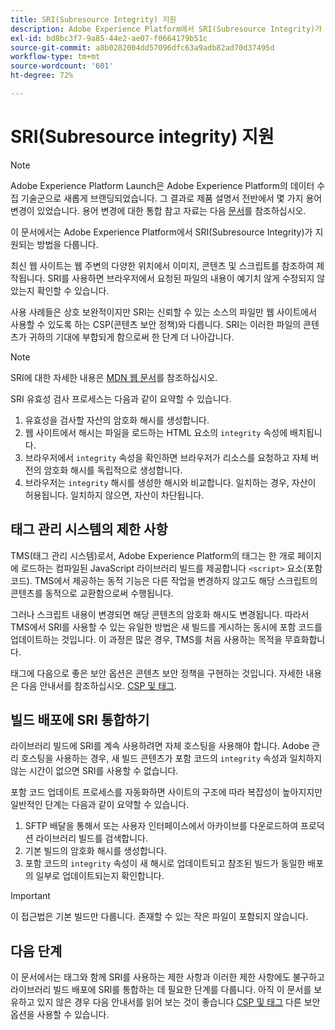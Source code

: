 ```yaml
---
title: SRI(Subresource Integrity) 지원
description: Adobe Experience Platform에서 SRI(Subresource Integrity)가 어떻게 지원되는지 알아봅니다.
exl-id: bd8bc3f7-9a85-44e2-ae07-f0664179b51c
source-git-commit: a8b0282004dd57096dfc63a9adb82ad70d37495d
workflow-type: tm+mt
source-wordcount: '601'
ht-degree: 72%

---
```


# SRI(Subresource integrity) 지원

>[!NOTE]
>
>Adobe Experience Platform Launch은 Adobe Experience Platform의 데이터 수집 기술군으로 새롭게 브랜딩되었습니다. 그 결과로 제품 설명서 전반에서 몇 가지 용어 변경이 있었습니다. 용어 변경에 대한 통합 참고 자료는 다음 [문서](../../term-updates.md)를 참조하십시오.

이 문서에서는 Adobe Experience Platform에서 SRI(Subresource Integrity)가 지원되는 방법을 다룹니다.

최신 웹 사이트는 웹 주변의 다양한 위치에서 이미지, 콘텐츠 및 스크립트를 참조하여 제작됩니다. SRI를 사용하면 브라우저에서 요청된 파일의 내용이 예기치 않게 수정되지 않았는지 확인할 수 있습니다.

사용 사례들은 상호 보완적이지만 SRI는 신뢰할 수 있는 소스의 파일만 웹 사이트에서 사용할 수 있도록 하는 CSP(콘텐츠 보안 정책)와 다릅니다. SRI는 이러한 파일의 콘텐츠가 귀하의 기대에 부합되게 함으로써 한 단계 더 나아갑니다.

>[!NOTE]
>
>SRI에 대한 자세한 내용은 [MDN 웹 문서](https://developer.mozilla.org/ko-KR/docs/Web/Security/Subresource_Integrity)를 참조하십시오.

SRI 유효성 검사 프로세스는 다음과 같이 요약할 수 있습니다.

1. 유효성을 검사할 자산의 암호화 해시를 생성합니다.
1. 웹 사이트에서 해시는 파일을 로드하는 HTML 요소의 `integrity` 속성에 배치됩니다.
1. 브라우저에서 `integrity` 속성을 확인하면 브라우저가 리소스를 요청하고 자체 버전의 암호화 해시를 독립적으로 생성합니다.
1. 브라우저는 `integrity` 해시를 생성한 해시와 비교합니다. 일치하는 경우, 자산이 허용됩니다. 일치하지 않으면, 자산이 차단됩니다.

## 태그 관리 시스템의 제한 사항

TMS(태그 관리 시스템)로서, Adobe Experience Platform의 태그는 한 개로 페이지에 로드하는 컴파일된 JavaScript 라이브러리 빌드를 제공합니다 `<script>` 요소(포함 코드). TMS에서 제공하는 동적 기능은 다른 작업을 변경하지 않고도 해당 스크립트의 콘텐츠를 동적으로 교환함으로써 수행됩니다.

그러나 스크립트 내용이 변경되면 해당 콘텐츠의 암호화 해시도 변경됩니다. 따라서 TMS에서 SRI를 사용할 수 있는 유일한 방법은 새 빌드를 게시하는 동시에 포함 코드를 업데이트하는 것입니다. 이 과정은 많은 경우, TMS를 처음 사용하는 목적을 무효화합니다.

태그에 다음으로 좋은 보안 옵션은 콘텐츠 보안 정책을 구현하는 것입니다. 자세한 내용은 다음 안내서를 참조하십시오. [CSP 및 태그](./content-security-policy.md).

## 빌드 배포에 SRI 통합하기

라이브러리 빌드에 SRI를 계속 사용하려면 자체 호스팅을 사용해야 합니다. Adobe 관리 호스팅을 사용하는 경우, 새 빌드 콘텐츠가 포함 코드의 `integrity` 속성과 일치하지 않는 시간이 없으면 SRI를 사용할 수 없습니다.

포함 코드 업데이트 프로세스를 자동화하면 사이트의 구조에 따라 복잡성이 높아지지만 일반적인 단계는 다음과 같이 요약할 수 있습니다.

1. SFTP 배달을 통해서 또는 사용자 인터페이스에서 아카이브를 다운로드하여 프로덕션 라이브러리 빌드를 검색합니다.
1. 기본 빌드의 암호화 해시를 생성합니다.
1. 포함 코드의 `integrity` 속성이 새 해시로 업데이트되고 참조된 빌드가 동일한 배포의 일부로 업데이트되는지 확인합니다.

>[!IMPORTANT]
>
>이 접근법은 기본 빌드만 다룹니다. 존재할 수 있는 작은 파일이 포함되지 않습니다.

## 다음 단계

이 문서에서는 태그와 함께 SRI를 사용하는 제한 사항과 이러한 제한 사항에도 불구하고 라이브러리 빌드 배포에 SRI를 통합하는 데 필요한 단계를 다룹니다. 아직 이 문서를 보유하고 있지 않은 경우 다음 안내서를 읽어 보는 것이 좋습니다 [CSP 및 태그](./content-security-policy.md) 다른 보안 옵션을 사용할 수 있습니다.
